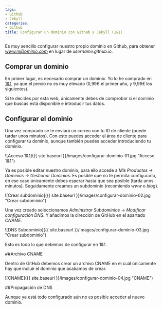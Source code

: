 ```yaml
---
tags:
- Github
- Jekyll
categories:
- Github
title: Configurar un dominio con Github y Jekyll (1&1)
---
```


Es muy sencillo configurar nuestro propio dominio en Github, para obtener *www.miDominio.com* en lugar de *username.github.io*.

## Comprar un dominio

En primer lugar, es necesario comprar un dominio. Yo lo he comprado en [1&1](https://www.1and1.es/ "www.1and1.es"), ya que el precio no es muy elevado (0,99€ el primer año, y 9,99€ los siguientes).

Si te decides por esta web, únicamente debes de comprobar si el dominio que buscas está disponible e introducir tus datos.

## Configurar el dominio

Una vez comprado se te enviará un correo con tu ID de cliente (puede tardar unos minutos). Con esto puedes acceder al área de cliente para configurar tu dominio, aunque también puedes acceder introduciendo tu dominio.

![Acceso 1&1]({{ site.baseurl }}/images/configurar-dominio-01.jpg "Acceso 1&1")

Ya es posible editar nuestro dominio, para ello accede a *Mis Productos -> Dominios -> Gestionar Dominios*. Es posible que no te permita configurarlo, en ese caso únicamente debes esperar hasta que sea posible (tarda unos minutos). Seguidamente creamos un subdominio (recomiendo *www* o *blog*).

![Crear subdominio]({{ site.baseurl }}/images/configurar-dominio-02.jpg "Crear subdominio")

Una vez creado seleccionamos *Administrar Subdominios -> Modificar configuración DNS*. Y añadimos la dirección de GitHub en el apartado *CNAME*.

![DNS Subdominio]({{ site.baseurl }}/images/configurar-dominio-03.jpg "Crear subdominio")

Esto es todo lo que debemos de configurar en 1&1.

##Archivo CNAME

Dentro de GitHub debemos crear un archivo CNAME en el cuál únicamente hay que incluir el dominio que acabamos de crear.

![CNAME]({{ site.baseurl }}/images/configurar-dominio-04.jpg "CNAME")

##Propagación de DNS

Aunque ya está todo configurado aún no es posible acceder al nuevo dominio.




